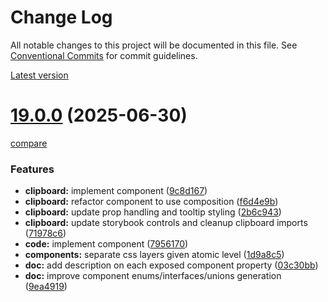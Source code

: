 # Change Log

All notable changes to this project will be documented in this file.
See [Conventional Commits](https://conventionalcommits.org) for commit guidelines.



[Latest version](https://ovh.github.io/design-system/latest/?path=/docs/design-system-changelog--page)


# [19.0.0](https://ovh.github.io/design-system/v19.0.0/?path=/docs/design-system-changelog--page) (2025-06-30)
[compare](https://github.com/ovh/design-system/compare/v18.6.3...v19.0.0)

### Features

* **clipboard:** implement component ([9c8d167](https://github.com/ovh/design-system/commit/9c8d167bc3bd2d59fd88ee3f1adf7043a3afe6ac))
* **clipboard:** refactor component to use composition ([f6d4e9b](https://github.com/ovh/design-system/commit/f6d4e9b9b86b1d6705a48289244006ffe4fe3f1d))
* **clipboard:** update prop handling and tooltip styling ([2b6c943](https://github.com/ovh/design-system/commit/2b6c943761608b884eef5c12e172f7309f63996a))
* **clipboard:** update storybook controls and cleanup clipboard imports ([71978c6](https://github.com/ovh/design-system/commit/71978c6c44d25071dabebc75b2582e610a70c992))
* **code:** implement component ([7956170](https://github.com/ovh/design-system/commit/7956170992fee245f9e2d58ffe9e21244930a3f1))
* **components:** separate css layers given atomic level ([1d9a8c5](https://github.com/ovh/design-system/commit/1d9a8c5d11b9a4116a166fe3249142669db08a62))
* **doc:** add description on each exposed component property ([03c30bb](https://github.com/ovh/design-system/commit/03c30bb9e9a8ad28d56f2079419b76d066da7c92))
* **doc:** improve component enums/interfaces/unions generation ([9ea4919](https://github.com/ovh/design-system/commit/9ea49199e9076fa11b79a39bb692c26ec2a49e8f))
